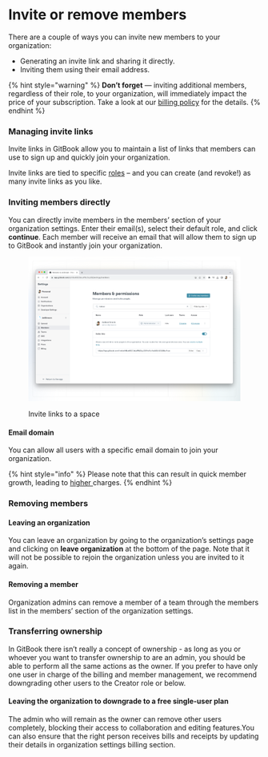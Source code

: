 # Invite or remove members

There are a couple of ways you can invite new members to your organization:

- Generating an invite link and sharing it directly.
- Inviting them using their email address.

{% hint style="warning" %}
**Don’t forget** — inviting additional members, regardless of their role, to your organization, will immediately impact the price of your subscription. Take a look at our [billing policy](../billing-faq/billing-policy.md) for the details.
{% endhint %}

### Managing invite links

Invite links in GitBook allow you to maintain a list of links that members can use to sign up and quickly join your organization.

Invite links are tied to specific [roles](roles.md) – and you can create (and revoke!) as many invite links as you like.

### Inviting members directly

You can directly invite members in the members’ section of your organization settings. Enter their email(s), select their default role, and click **continue**. Each member will receive an email that will allow them to sign up to GitBook and instantly join your organization.

<figure><img src="../../.gitbook/assets/invite-links.png" alt=""><figcaption><p>Invite links to a space</p></figcaption></figure>

#### Email domain

You can allow all users with a specific email domain to join your organization.&#x20;

{% hint style="info" %}
Please note that this can result in quick member growth, leading to [higher ](../billing-faq/#when-i-invite-a-new-member-to-my-gitbook-organization-when-will-i-be-charged)charges.&#x20;
{% endhint %}

### Removing members

#### Leaving an organization

You can leave an organization by going to the organization’s settings page and clicking on **leave organization** at the bottom of the page. Note that it will not be possible to rejoin the organization unless you are invited to it again.

#### Removing a member

Organization admins can remove a member of a team through the members list in the members’ section of the organization settings.

### Transferring ownership

In GitBook there isn’t really a concept of ownership - as long as you or whoever you want to transfer ownership to are an admin, you should be able to perform all the same actions as the owner. If you prefer to have only one user in charge of the billing and member management, we recommend downgrading other users to the Creator role or below.

#### **Leaving the organization to downgrade to a free single-user plan**

The admin who will remain as the owner can remove other users completely, blocking their access to collaboration and editing features. ​﻿﻿You can also ensure that the right person receives bills and receipts by updating their details in organization settings billing section. ​
